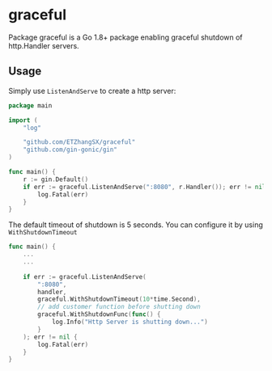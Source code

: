 # graceful
Package graceful is a Go 1.8+ package enabling graceful shutdown of http.Handler servers.

## Usage

Simply use `ListenAndServe` to create a http server:

```go
package main

import (
	"log"

	"github.com/ETZhangSX/graceful"
	"github.com/gin-gonic/gin"
)

func main() {
	r := gin.Default()
	if err := graceful.ListenAndServe(":8080", r.Handler()); err != nil {
		log.Fatal(err)
	}
}
```

The default timeout of shutdown is 5 seconds. You can configure it by using `WithShutdownTimeout`

```go
func main() {
	...
	...
	
	if err := graceful.ListenAndServe(
		":8080",
		handler,
		graceful.WithShutdownTimeout(10*time.Second),
		// add customer function before shutting down
		graceful.WithShutdownFunc(func() {
			log.Info("Http Server is shutting down...")
        }
	); err != nil {
		log.Fatal(err)
	}
}
```
